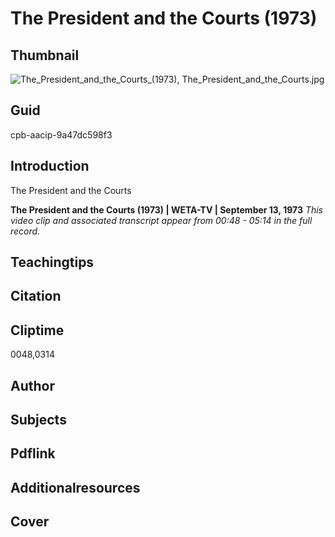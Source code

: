 # The President and the Courts (1973)

## Thumbnail

![The_President_and_the_Courts_(1973), The_President_and_the_Courts.jpg](https://s3.amazonaws.com/americanarchive.org/primary_source_sets/The_President_and_the_Courts.jpg "The_President_and_the_Courts_(1973)")

## Guid
cpb-aacip-9a47dc598f3

## Introduction

The President and the Courts

<b> The President and the Courts (1973) </b>
<b>| WETA-TV | September 13, 1973</b>
<i>This video clip and associated transcript appear from 00:48 - 05:14 in the full record.</i>

## Teachingtips

## Citation

## Cliptime

0048,0314

## Author
## Subjects
## Pdflink
## Additionalresources
## Cover
